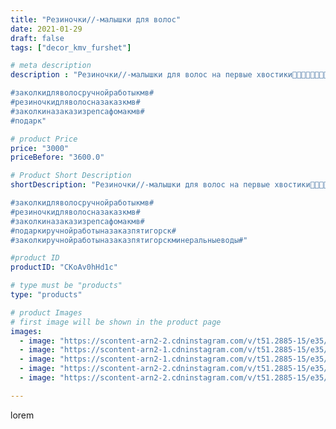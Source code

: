 ```yaml
---
title: "Резиночки//-малышки для волос"
date: 2021-01-29
draft: false
tags: ["decor_kmv_furshet"]

# meta description
description : "Резиночки//-малышки для волос на первые хвостики🌸🌸🌺🌺👧🏻👧🏻.

#заколкидляволосручнойработыкмв#
#резиночкидляволосназаказкмв#
#заколкиназаказизрепсафомакмв#
#подарк"

# product Price
price: "3000"
priceBefore: "3600.0"

# Product Short Description
shortDescription: "Резиночки//-малышки для волос на первые хвостики🌸🌸🌺🌺👧🏻👧🏻.

#заколкидляволосручнойработыкмв#
#резиночкидляволосназаказкмв#
#заколкиназаказизрепсафомакмв#
#подаркиручнойработыназаказпятигорск#
#заколкиручнойработыназаказпятигорскминеральныеводы#"

#product ID
productID: "CKoAv0hHd1c"

# type must be "products"
type: "products"

# product Images
# first image will be shown in the product page
images:
  - image: "https://scontent-arn2-2.cdninstagram.com/v/t51.2885-15/e35/p1080x1080/142996122_1075507139617268_193506707444940908_n.jpg?tp=1&_nc_ht=scontent-arn2-2.cdninstagram.com&_nc_cat=108&_nc_ohc=U8EiF9JvvVAAX-WmD5D&oh=e0fbfbb5555159d9504383cea19e6159&oe=606B1223&ig_cache_key=MjQ5NzI0OTI3NTUyMjQ0NzEwMA%3D%3D.2"
  - image: "https://scontent-arn2-1.cdninstagram.com/v/t51.2885-15/e35/p1080x1080/143656473_243110430658575_4819225380047623659_n.jpg?tp=1&_nc_ht=scontent-arn2-1.cdninstagram.com&_nc_cat=103&_nc_ohc=UovsUIGhRMMAX9OibLy&oh=0a92d06a0156ed7e01369dfc2cbb20a0&oe=606C4C48&ig_cache_key=MjQ5NzI0OTI3NTUzMDc3MjYwMQ%3D%3D.2"
  - image: "https://scontent-arn2-1.cdninstagram.com/v/t51.2885-15/e35/p1080x1080/143052887_699106574092183_698515561430200960_n.jpg?tp=1&_nc_ht=scontent-arn2-1.cdninstagram.com&_nc_cat=107&_nc_ohc=8d65Np6vVi4AX98sli8&oh=68f35a4426808805191e03ff1291c0f3&oe=606A7F66&ig_cache_key=MjQ5NzI0OTI3NTUzOTIzNDk4OA%3D%3D.2"
  - image: "https://scontent-arn2-2.cdninstagram.com/v/t51.2885-15/e35/p1080x1080/143760247_324718548894752_9127323821467229582_n.jpg?tp=1&_nc_ht=scontent-arn2-2.cdninstagram.com&_nc_cat=108&_nc_ohc=P7T7enCEkrEAX8VBm67&oh=700dd3d979ca8ed26301997fa5f57276&oe=606D484C&ig_cache_key=MjQ5NzI0OTI3NTU0NzUxNDMxNg%3D%3D.2"
  - image: "https://scontent-arn2-2.cdninstagram.com/v/t51.2885-15/e35/p1080x1080/143008083_738237050420753_1176518449118550155_n.jpg?tp=1&_nc_ht=scontent-arn2-2.cdninstagram.com&_nc_cat=105&_nc_ohc=7MuaM76cViMAX-BAhcp&oh=f53baeeb31a3e59f4f560b4e4bba919f&oe=606B691F&ig_cache_key=MjQ5NzI0OTI3NTU1NTk4NzE5Mw%3D%3D.2"

---
```

lorem
